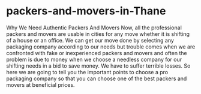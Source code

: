 # packers-and-movers-in-Thane
Why We Need Authentic Packers And Movers   Now, all the professional packers and movers are usable in cities for any move whether it is shifting of a house or an office. We can get our move done by selecting any packaging company according to our needs but trouble comes when we are confronted with fake or inexperienced packers and movers and often the problem is due to money when we choose a needless company for our shifting needs in a bid to save money. We have to suffer terrible losses. So here we are going to tell you the important points to choose a pro packaging company so that you can choose one of the best packers and movers at beneficial prices.
